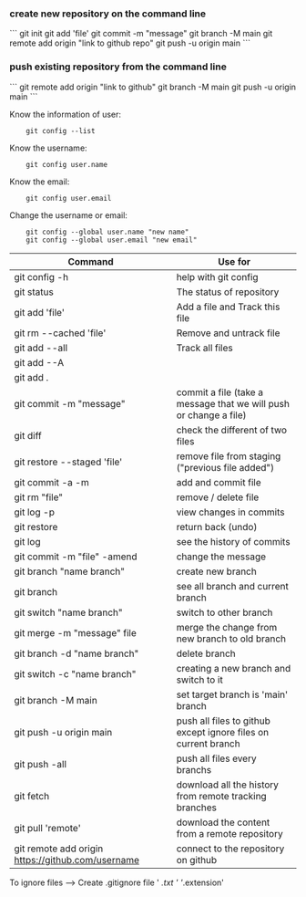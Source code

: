 <h3><b> create new repository on the command line </b> </h3>  
```
    git init
    git add 'file'
    git commit -m "message"
    git branch -M main
    git remote add origin "link to github repo"
    git push -u origin main
```

<h3><b> push existing repository from the command line </h3></b>  
```
    git remote add origin "link to github"
    git branch -M main
    git push -u origin main
```

Know the information of user:  
```	
    git config --list
```

Know the username:
```
	git config user.name
```

Know the email:
```
	git config user.email
```

Change the username or email:  
```
    git config --global user.name "new name"
    git config --global user.email "new email"
```

| Command                 |          Use for     |
|------------------------ |----------------------|  
|git config -h            |	help with git config |
|git status			      | The status of repository |
|git add	'file'		  |	Add a file and Track this file |
|git rm --cached 'file'   |	Remove and untrack file |
|git add --all			  | Track all files|
|git add --A              | |
|git add .				  | |
|git commit -m "message"  |	commit a file (take a message that we will push or change a file)|
|git diff				  |	check the different of two files|
|git restore --staged 'file'|remove file from staging ("previous file added")|
|git commit -a -m		  |	add and commit file |
|git rm "file"			  |	remove / delete file|
|git log -p			      |	view changes in commits|
| git restore			  | return back (undo)|
|git log				  |	see the history of commits|
|git commit -m "file" -amend | change the message|
|git branch "name branch" |	create new branch|
|git branch			    |	see all branch and current branch|
|git switch "name branch" | switch to other branch|
|git merge -m "message" file  |	merge the change from new branch to old branch
|git branch -d "name branch"	    |			delete branch
|git switch -c "name branch" | creating a new branch and switch to it|
|git branch -M main	| set target branch is 'main' branch|
|git push -u origin main | push all files to github except ignore files on current branch| 
|git push -all | push all files every branchs
|git fetch |download all the history from remote tracking branches
|git pull	'remote' |	download the content from a remote repository
|git remote add origin https://github.com/username |      connect to the repository on github|  

To ignore files --> Create .gitignore file
			' *.txt ' '*.extension'
